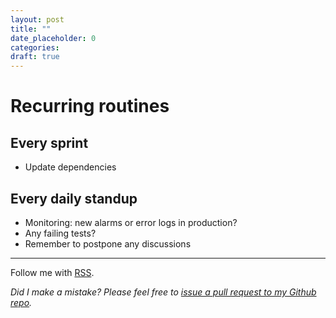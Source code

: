 ```yaml
---
layout: post
title: ""
date_placeholder: 0
categories:
draft: true
---
```


# Recurring routines

## Every sprint

- Update dependencies

## Every daily standup

- Monitoring: new alarms or error logs in production?
- Any failing tests?
- Remember to postpone any discussions

---

Follow me with [RSS](https://sundin.github.io/feed.xml).

_Did I make a mistake? Please feel free to [issue a pull request to my Github repo](https://github.com/Sundin/sundin.github.io)._
